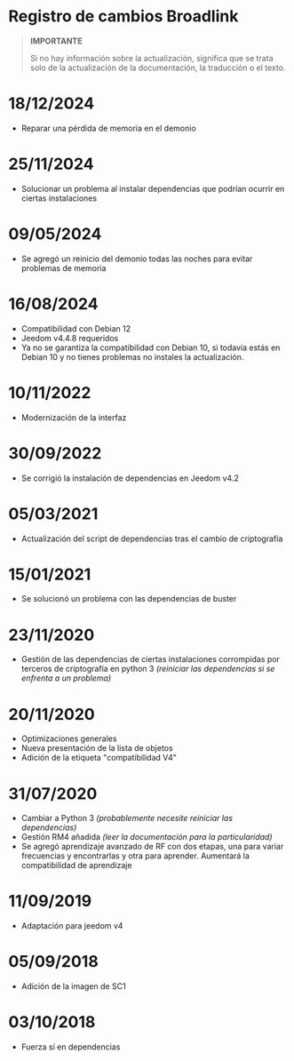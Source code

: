 # Registro de cambios Broadlink

>**IMPORTANTE**
>
>Si no hay información sobre la actualización, significa que se trata solo de la actualización de la documentación, la traducción o el texto.

# 18/12/2024

- Reparar una pérdida de memoria en el demonio

# 25/11/2024

- Solucionar un problema al instalar dependencias que podrían ocurrir en ciertas instalaciones

# 09/05/2024

- Se agregó un reinicio del demonio todas las noches para evitar problemas de memoria

# 16/08/2024

- Compatibilidad con Debian 12
- Jeedom v4.4.8 requeridos
- Ya no se garantiza la compatibilidad con Debian 10, si todavía estás en Debian 10 y no tienes problemas no instales la actualización.

# 10/11/2022

- Modernización de la interfaz

# 30/09/2022

- Se corrigió la instalación de dependencias en Jeedom v4.2

# 05/03/2021

- Actualización del script de dependencias tras el cambio de criptografía

# 15/01/2021

- Se solucionó un problema con las dependencias de buster

# 23/11/2020

- Gestión de las dependencias de ciertas instalaciones corrompidas por terceros de criptografía en python 3 *(reiniciar las dependencias si se enfrenta a un problema)*

# 20/11/2020

- Optimizaciones generales
- Nueva presentación de la lista de objetos
- Adición de la etiqueta "compatibilidad V4"

# 31/07/2020

- Cambiar a Python 3 *(probablemente necesite reiniciar las dependencias)*
- Gestión RM4 añadida *(leer la documentación para la particularidad)*
- Se agregó aprendizaje avanzado de RF con dos etapas, una para variar frecuencias y encontrarlas y otra para aprender. Aumentará la compatibilidad de aprendizaje

# 11/09/2019

- Adaptación para jeedom v4

# 05/09/2018

- Adición de la imagen de SC1

# 03/10/2018

- Fuerza sí en dependencias
